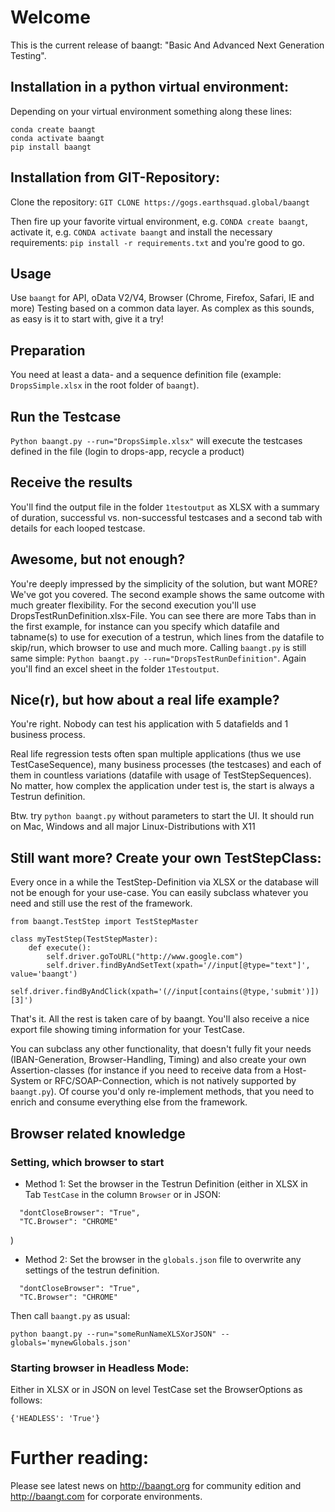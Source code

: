 # Welcome
This is the current release of baangt: "Basic And Advanced Next Generation Testing".

## Installation in a python virtual environment:
Depending on your virtual environment something along these lines:
```
conda create baangt
conda activate baangt
pip install baangt
```
## Installation from GIT-Repository:
Clone the repository: `GIT CLONE https://gogs.earthsquad.global/baangt`

Then fire up your favorite virtual environment, e.g. 
`CONDA create baangt`, activate it, e.g. `CONDA activate baangt` and install the necessary requirements: 
`pip install -r requirements.txt` and you're good to go.


## Usage
Use `baangt` for API, oData V2/V4, Browser (Chrome, Firefox, Safari, IE and more) Testing based on a common 
data layer. As complex as this sounds, as easy is it to start with, give it a try!
## Preparation
You need at least a data- and a sequence definition file (example: `DropsSimple.xlsx` in the root folder of `baangt`).
## Run the Testcase
`Python baangt.py --run="DropsSimple.xlsx"` will execute the testcases defined in the file (login to drops-app, recycle 
a product)
## Receive the results
You'll find the output file in the folder `1testoutput` as XLSX with a summary of duration, successful vs. non-successful 
testcases and a second tab with details for each looped testcase.
## Awesome, but not enough?
You're deeply impressed by the simplicity of the solution, but want MORE? We've got you covered. The second example shows 
the same outcome with much greater flexibility. For the second execution you'll use DropsTestRunDefinition.xlsx-File. 
You can see there are more Tabs than in the first example, for instance can you specify which datafile and 
tabname(s) to use for execution of a testrun, which lines from the datafile to skip/run, which browser to use and much more.
Calling ``baangt.py`` is still same simple:
`Python baangt.py --run="DropsTestRunDefinition"`. Again you'll find an excel sheet in the folder `1Testoutput`.
## Nice(r), but how about a real life example?
You're right. Nobody can test his application with 5 datafields and 1 business process. 

Real life regression tests often span multiple applications (thus we use TestCaseSequence), many business processes 
(the testcases) and each of them in countless variations (datafile with usage of TestStepSequences). 
No matter, how complex the application under test is, the start is always a Testrun definition. 

Btw. try `python baangt.py` without parameters to start the UI. It should run on Mac, Windows and all major 
Linux-Distributions with X11 
## Still want more? Create your own TestStepClass:
Every once in a while the TestStep-Definition via XLSX or the database will not be enough for your use-case. You can 
easily subclass whatever you need and still use the rest of the framework.
```
from baangt.TestStep import TestStepMaster

class myTestStep(TestStepMaster):
    def execute():
        self.driver.goToURL("http://www.google.com")
        self.driver.findByAndSetText(xpath='//input[@type="text"]', value='baangt')
        self.driver.findByAndClick(xpath='(//input[contains(@type,'submit')])[3]')

```

That's it. All the rest is taken care of by baangt. You'll also receive a nice export file showing timing information 
for your TestCase.

You can subclass any other functionality, that doesn't fully fit your needs (IBAN-Generation, Browser-Handling, Timing) 
and also create your own Assertion-classes (for instance if you need to receive data from a Host-System or 
RFC/SOAP-Connection, which is not natively supported by ``baangt.py``). Of course you'd only re-implement methods, 
that you need to enrich and consume everything else from the framework.

## Browser related knowledge
### Setting, which browser to start
* Method 1:
Set the browser in the Testrun Definition (either in XLSX in Tab `TestCase` in the column `Browser` or in JSON:

```
  "dontCloseBrowser": "True",
  "TC.Browser": "CHROME"
``` 
)

* Method 2:
Set the browser in the `globals.json` file to overwrite any settings of the testrun definition.
```
  "dontCloseBrowser": "True",
  "TC.Browser": "CHROME"
``` 
Then call `baangt.py` as usual:

`python baangt.py --run="someRunNameXLSXorJSON" --globals='mynewGlobals.json'`

### Starting browser in Headless Mode:
Either in XLSX or in JSON on level TestCase set the BrowserOptions as follows:

`{'HEADLESS': 'True'}`

# Further reading:
Please see latest news on http://baangt.org for community edition and http://baangt.com for corporate environments.